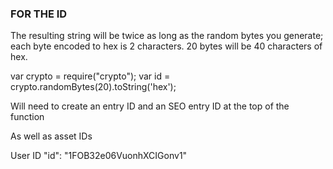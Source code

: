 ### FOR THE ID

The resulting string will be twice as long as the random bytes you generate; each byte encoded to hex is 2 characters. 20 bytes will be 40 characters of hex.

var crypto = require("crypto");
var id = crypto.randomBytes(20).toString('hex');

Will need to create an entry ID and an SEO entry ID at the top of the function

As well as asset IDs

User ID "id": "1FOB32e06VuonhXCIGonv1"
